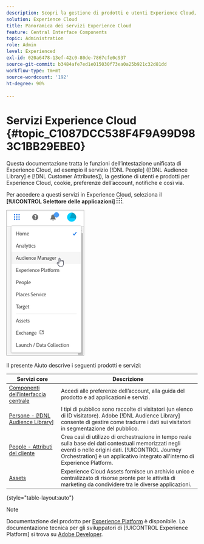 ```yaml
---
description: Scopri la gestione di prodotti e utenti Experience Cloud, Persone (tipi di pubblico e attributi del cliente), Journey Orchestration, Offerte, Places, Experience Platform e Mobile Services.
solution: Experience Cloud
title: Panoramica dei servizi Experience Cloud
feature: Central Interface Components
topic: Administration
role: Admin
level: Experienced
exl-id: 020a6478-13ef-42c0-80de-7867cfe0c937
source-git-commit: b3484afe7ed1e015030f73ea0a25b921c32d81dd
workflow-type: tm+mt
source-wordcount: '192'
ht-degree: 90%

---
```


# Servizi Experience Cloud {#topic_C1087DCC538F4F9A99D983C1BB29EBE0}

Questa documentazione tratta le funzioni dell’intestazione unificata di Experience Cloud, ad esempio il servizio [!DNL People] ([!DNL Audience Library] e [!DNL Customer Attributes]), la gestione di utenti e prodotti per Experience Cloud, cookie, preferenze dell’account, notifiche e così via.

Per accedere a questi servizi in Experience Cloud, seleziona il **[!UICONTROL Selettore delle applicazioni]**
![Selettore dei servizi](../assets/menu-icon.png).

![Servizi Experience Cloud](../assets/platform-core-services.png)

Il presente Aiuto descrive i seguenti prodotti e servizi:

| Servizi core | Descrizione |
|--- |--- |
| [Componenti dell’interfaccia centrale](../experience-cloud.md) | Accedi alle preferenze dell’account, alla guida del prodotto e ad applicazioni e servizi. |
| [Persone - [!DNL Audience Library]](audiences/overview.md) | I tipi di pubblico sono raccolte di visitatori (un elenco di ID visitatore). Adobe [!DNL Audience Library] consente di gestire come tradurre i dati sui visitatori in segmentazione del pubblico. |
| [People - Attributi del cliente](customer-attributes/attributes.md) | Crea casi di utilizzo di orchestrazione in tempo reale sulla base dei dati contestuali memorizzati negli eventi o nelle origini dati. [!UICONTROL Journey Orchestration] è un applicativo integrato all&#39;interno di Experience Platform. |
| [Assets](assets/experience-cloud-assets.md) | Experience Cloud Assets fornisce un archivio unico e centralizzato di risorse pronte per le attività di marketing da condividere tra le diverse applicazioni. |

{style="table-layout:auto"}

>[!NOTE]
>
>Documentazione del prodotto per [Experience Platform](https://experienceleague.adobe.com/docs/experience-platform/landing/home.html?lang=it) è disponibile. La documentazione tecnica per gli sviluppatori di [!UICONTROL Experience Platform] si trova su [Adobe Developer](https://developer.adobe.com/apis).
